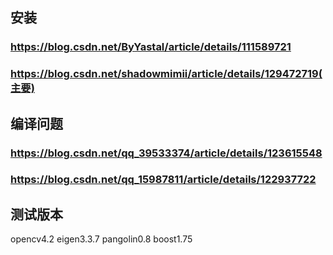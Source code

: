 ## 安装
### https://blog.csdn.net/ByYastal/article/details/111589721
### https://blog.csdn.net/shadowmimii/article/details/129472719(主要)
## 编译问题
### https://blog.csdn.net/qq_39533374/article/details/123615548
### https://blog.csdn.net/qq_15987811/article/details/122937722
## 测试版本
opencv4.2 eigen3.3.7 pangolin0.8 boost1.75
